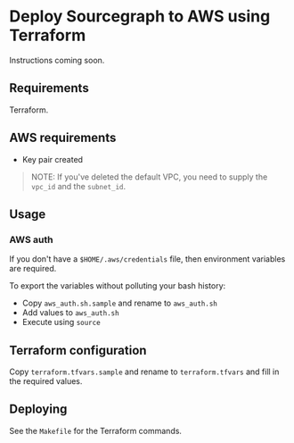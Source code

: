 # Deploy Sourcegraph to AWS using Terraform

Instructions coming soon.

## Requirements

Terraform.

## AWS requirements

 - Key pair created

> NOTE: If you've deleted the default VPC, you need to supply the `vpc_id` and the `subnet_id`. 
 

## Usage


### AWS auth

If you don't have a `$HOME/.aws/credentials` file, then environment variables are required.

To export the variables without polluting your bash history:

 - Copy `aws_auth.sh.sample` and rename to `aws_auth.sh`
 - Add values to `aws_auth.sh`
 - Execute using `source`

## Terraform configuration

Copy `terraform.tfvars.sample` and rename to `terraform.tfvars` and fill in the required values.

## Deploying

See the `Makefile` for the Terraform commands.

